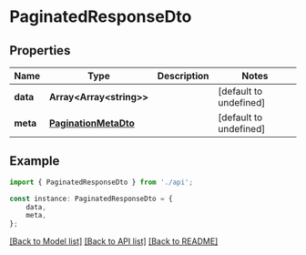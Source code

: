 # PaginatedResponseDto


## Properties

Name | Type | Description | Notes
------------ | ------------- | ------------- | -------------
**data** | **Array&lt;Array&lt;string&gt;&gt;** |  | [default to undefined]
**meta** | [**PaginationMetaDto**](PaginationMetaDto.md) |  | [default to undefined]

## Example

```typescript
import { PaginatedResponseDto } from './api';

const instance: PaginatedResponseDto = {
    data,
    meta,
};
```

[[Back to Model list]](../README.md#documentation-for-models) [[Back to API list]](../README.md#documentation-for-api-endpoints) [[Back to README]](../README.md)
